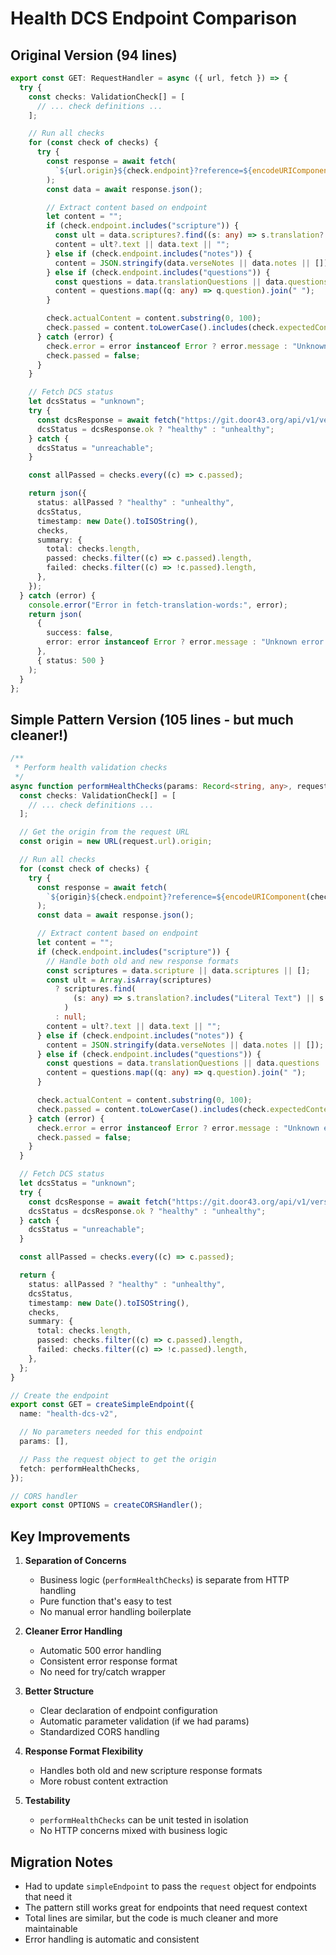 # Health DCS Endpoint Comparison

## Original Version (94 lines)

```typescript
export const GET: RequestHandler = async ({ url, fetch }) => {
  try {
    const checks: ValidationCheck[] = [
      // ... check definitions ...
    ];

    // Run all checks
    for (const check of checks) {
      try {
        const response = await fetch(
          `${url.origin}${check.endpoint}?reference=${encodeURIComponent(check.reference)}`
        );
        const data = await response.json();

        // Extract content based on endpoint
        let content = "";
        if (check.endpoint.includes("scripture")) {
          const ult = data.scriptures?.find((s: any) => s.translation?.includes("Literal Text"));
          content = ult?.text || data.text || "";
        } else if (check.endpoint.includes("notes")) {
          content = JSON.stringify(data.verseNotes || data.notes || []);
        } else if (check.endpoint.includes("questions")) {
          const questions = data.translationQuestions || data.questions || [];
          content = questions.map((q: any) => q.question).join(" ");
        }

        check.actualContent = content.substring(0, 100);
        check.passed = content.toLowerCase().includes(check.expectedContent.toLowerCase());
      } catch (error) {
        check.error = error instanceof Error ? error.message : "Unknown error";
        check.passed = false;
      }
    }

    // Fetch DCS status
    let dcsStatus = "unknown";
    try {
      const dcsResponse = await fetch("https://git.door43.org/api/v1/version");
      dcsStatus = dcsResponse.ok ? "healthy" : "unhealthy";
    } catch {
      dcsStatus = "unreachable";
    }

    const allPassed = checks.every((c) => c.passed);

    return json({
      status: allPassed ? "healthy" : "unhealthy",
      dcsStatus,
      timestamp: new Date().toISOString(),
      checks,
      summary: {
        total: checks.length,
        passed: checks.filter((c) => c.passed).length,
        failed: checks.filter((c) => !c.passed).length,
      },
    });
  } catch (error) {
    console.error("Error in fetch-translation-words:", error);
    return json(
      {
        success: false,
        error: error instanceof Error ? error.message : "Unknown error occurred",
      },
      { status: 500 }
    );
  }
};
```

## Simple Pattern Version (105 lines - but much cleaner!)

```typescript
/**
 * Perform health validation checks
 */
async function performHealthChecks(params: Record<string, any>, request: Request) {
  const checks: ValidationCheck[] = [
    // ... check definitions ...
  ];

  // Get the origin from the request URL
  const origin = new URL(request.url).origin;

  // Run all checks
  for (const check of checks) {
    try {
      const response = await fetch(
        `${origin}${check.endpoint}?reference=${encodeURIComponent(check.reference)}`
      );
      const data = await response.json();

      // Extract content based on endpoint
      let content = "";
      if (check.endpoint.includes("scripture")) {
        // Handle both old and new response formats
        const scriptures = data.scripture || data.scriptures || [];
        const ult = Array.isArray(scriptures)
          ? scriptures.find(
              (s: any) => s.translation?.includes("Literal Text") || s.resource?.includes("ult")
            )
          : null;
        content = ult?.text || data.text || "";
      } else if (check.endpoint.includes("notes")) {
        content = JSON.stringify(data.verseNotes || data.notes || []);
      } else if (check.endpoint.includes("questions")) {
        const questions = data.translationQuestions || data.questions || [];
        content = questions.map((q: any) => q.question).join(" ");
      }

      check.actualContent = content.substring(0, 100);
      check.passed = content.toLowerCase().includes(check.expectedContent.toLowerCase());
    } catch (error) {
      check.error = error instanceof Error ? error.message : "Unknown error";
      check.passed = false;
    }
  }

  // Fetch DCS status
  let dcsStatus = "unknown";
  try {
    const dcsResponse = await fetch("https://git.door43.org/api/v1/version");
    dcsStatus = dcsResponse.ok ? "healthy" : "unhealthy";
  } catch {
    dcsStatus = "unreachable";
  }

  const allPassed = checks.every((c) => c.passed);

  return {
    status: allPassed ? "healthy" : "unhealthy",
    dcsStatus,
    timestamp: new Date().toISOString(),
    checks,
    summary: {
      total: checks.length,
      passed: checks.filter((c) => c.passed).length,
      failed: checks.filter((c) => !c.passed).length,
    },
  };
}

// Create the endpoint
export const GET = createSimpleEndpoint({
  name: "health-dcs-v2",

  // No parameters needed for this endpoint
  params: [],

  // Pass the request object to get the origin
  fetch: performHealthChecks,
});

// CORS handler
export const OPTIONS = createCORSHandler();
```

## Key Improvements

1. **Separation of Concerns**
   - Business logic (`performHealthChecks`) is separate from HTTP handling
   - Pure function that's easy to test
   - No manual error handling boilerplate

2. **Cleaner Error Handling**
   - Automatic 500 error handling
   - Consistent error response format
   - No need for try/catch wrapper

3. **Better Structure**
   - Clear declaration of endpoint configuration
   - Automatic parameter validation (if we had params)
   - Standardized CORS handling

4. **Response Format Flexibility**
   - Handles both old and new scripture response formats
   - More robust content extraction

5. **Testability**
   - `performHealthChecks` can be unit tested in isolation
   - No HTTP concerns mixed with business logic

## Migration Notes

- Had to update `simpleEndpoint` to pass the `request` object for endpoints that need it
- The pattern still works great for endpoints that need request context
- Total lines are similar, but the code is much cleaner and more maintainable
- Error handling is automatic and consistent
